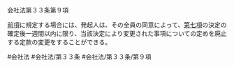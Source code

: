 会社法第３３条第９項

[前項](会社法＿＿＿＿第３３条第８項)に規定する場合には、発起人は、その全員の同意によって、[第七項](会社法＿＿＿＿第３３条第７項)の決定の確定後一週間以内に限り、当該決定により変更された事項についての定めを廃止する定款の変更をすることができる。

#会社法
#会社法/第３３条
#会社法/第３３条/第９項
